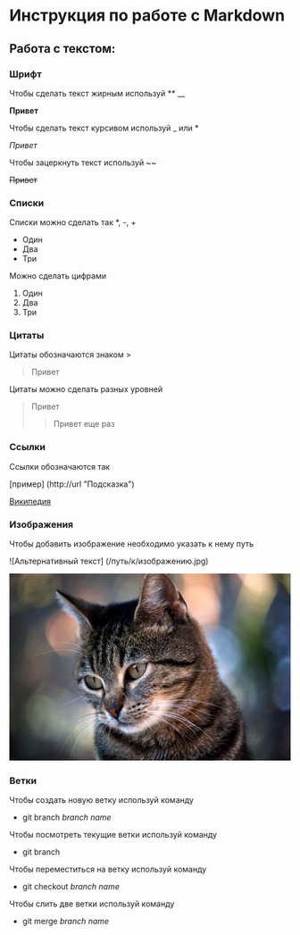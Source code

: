 # Инструкция по работе с Markdown

## Работа с текстом: 

### Шрифт 

Чтобы сделать текст жирным используй ** __

**Привет**

Чтобы сделать текст курсивом используй _ или *

_Привет_

Чтобы зацеркнуть текст используй ~~

~~Привет~~

### Списки  

Списки можно сделать так *, -, +
* Один
* Два
* Три

Можно сделать цифрами
1. Один
2. Два
3. Три



### Цитаты

Цитаты обозначаются знаком >

>Привет

Цитаты можно сделать разных уровней

>Привет
>>Привет еще раз

### Ссылки

Ссылки обозначаются так

 [пример] (http://url "Подсказка")

 [Википедия](https://ru.wikipedia.org/wiki/Заглавная_страница)

### Изображения 

Чтобы добавить изображение необходимо указать к нему путь

![Альтернативный текст] (/путь/к/изображению.jpg)

![Кот](2536c1b23b4b452054ca80c415436388.jpeg)

### Ветки 

Чтобы создать новую ветку используй команду

* git branch _branch name_

Чтобы посмотреть текущие ветки используй команду

* git branch 

Чтобы переместиться на ветку используй команду

* git checkout _branch name_

Чтобы слить две ветки используй команду

* git merge _branch name_


